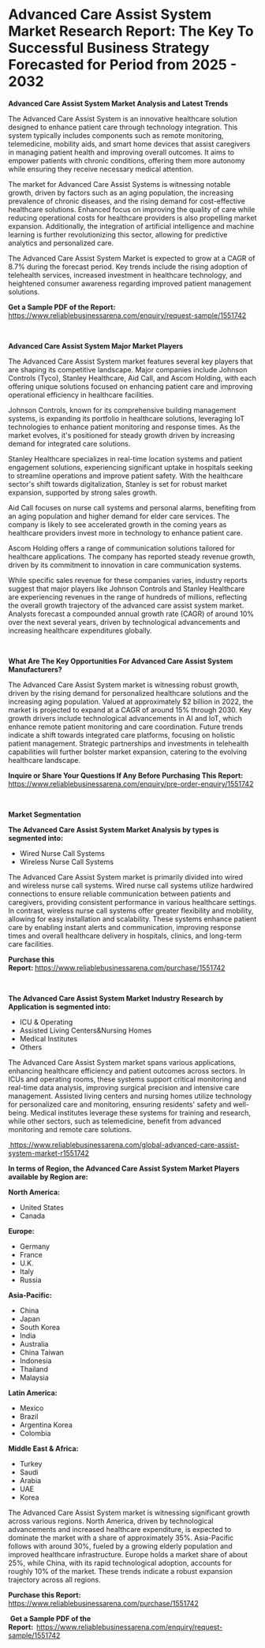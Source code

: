 <p><h1>Advanced Care Assist System Market Research Report: The Key To Successful Business Strategy Forecasted for Period from 2025 - 2032</h1></p><p><strong>Advanced Care Assist System Market Analysis and Latest Trends</strong></p>
<p><p>The Advanced Care Assist System is an innovative healthcare solution designed to enhance patient care through technology integration. This system typically includes components such as remote monitoring, telemedicine, mobility aids, and smart home devices that assist caregivers in managing patient health and improving overall outcomes. It aims to empower patients with chronic conditions, offering them more autonomy while ensuring they receive necessary medical attention.</p><p>The market for Advanced Care Assist Systems is witnessing notable growth, driven by factors such as an aging population, the increasing prevalence of chronic diseases, and the rising demand for cost-effective healthcare solutions. Enhanced focus on improving the quality of care while reducing operational costs for healthcare providers is also propelling market expansion. Additionally, the integration of artificial intelligence and machine learning is further revolutionizing this sector, allowing for predictive analytics and personalized care.</p><p>The Advanced Care Assist System Market is expected to grow at a CAGR of 8.7% during the forecast period. Key trends include the rising adoption of telehealth services, increased investment in healthcare technology, and heightened consumer awareness regarding improved patient management solutions.</p></p>
<p><strong>Get a Sample PDF of the Report:&nbsp;</strong> <a href="https://www.reliablebusinessarena.com/enquiry/request-sample/1551742?utm_campaign=3062&utm_medium=2&utm_source=Github&utm_content=ia&utm_term=14042025&utm_id=advanced-care-assist-system">https://www.reliablebusinessarena.com/enquiry/request-sample/1551742</a></p>
<p>&nbsp;</p>
<p><strong>Advanced Care Assist System Major Market Players</strong></p>
<p><p>The Advanced Care Assist System market features several key players that are shaping its competitive landscape. Major companies include Johnson Controls (Tyco), Stanley Healthcare, Aid Call, and Ascom Holding, with each offering unique solutions focused on enhancing patient care and improving operational efficiency in healthcare facilities.</p><p>Johnson Controls, known for its comprehensive building management systems, is expanding its portfolio in healthcare solutions, leveraging IoT technologies to enhance patient monitoring and response times. As the market evolves, it's positioned for steady growth driven by increasing demand for integrated care solutions.</p><p>Stanley Healthcare specializes in real-time location systems and patient engagement solutions, experiencing significant uptake in hospitals seeking to streamline operations and improve patient safety. With the healthcare sector's shift towards digitalization, Stanley is set for robust market expansion, supported by strong sales growth.</p><p>Aid Call focuses on nurse call systems and personal alarms, benefiting from an aging population and higher demand for elder care services. The company is likely to see accelerated growth in the coming years as healthcare providers invest more in technology to enhance patient care.</p><p>Ascom Holding offers a range of communication solutions tailored for healthcare applications. The company has reported steady revenue growth, driven by its commitment to innovation in care communication systems.</p><p>While specific sales revenue for these companies varies, industry reports suggest that major players like Johnson Controls and Stanley Healthcare are experiencing revenues in the range of hundreds of millions, reflecting the overall growth trajectory of the advanced care assist system market. Analysts forecast a compounded annual growth rate (CAGR) of around 10% over the next several years, driven by technological advancements and increasing healthcare expenditures globally.</p></p>
<p>&nbsp;</p>
<p><strong>What Are The Key Opportunities For Advanced Care Assist System Manufacturers?</strong></p>
<p><p>The Advanced Care Assist System market is witnessing robust growth, driven by the rising demand for personalized healthcare solutions and the increasing aging population. Valued at approximately $2 billion in 2022, the market is projected to expand at a CAGR of around 15% through 2030. Key growth drivers include technological advancements in AI and IoT, which enhance remote patient monitoring and care coordination. Future trends indicate a shift towards integrated care platforms, focusing on holistic patient management. Strategic partnerships and investments in telehealth capabilities will further bolster market expansion, catering to the evolving healthcare landscape.</p></p>
<p><strong>Inquire or Share Your Questions If Any Before Purchasing This Report:</strong> <a href="https://www.reliablebusinessarena.com/enquiry/pre-order-enquiry/1551742?utm_campaign=3062&utm_medium=2&utm_source=Github&utm_content=ia&utm_term=14042025&utm_id=advanced-care-assist-system">https://www.reliablebusinessarena.com/enquiry/pre-order-enquiry/1551742</a></p>
<p>&nbsp;</p>
<p><strong>Market Segmentation</strong></p>
<p><strong>The Advanced Care Assist System Market Analysis by types is segmented into:</strong></p>
<p><ul><li>Wired Nurse Call Systems</li><li>Wireless Nurse Call Systems</li></ul></p>
<p><p>The Advanced Care Assist System market is primarily divided into wired and wireless nurse call systems. Wired nurse call systems utilize hardwired connections to ensure reliable communication between patients and caregivers, providing consistent performance in various healthcare settings. In contrast, wireless nurse call systems offer greater flexibility and mobility, allowing for easy installation and scalability. These systems enhance patient care by enabling instant alerts and communication, improving response times and overall healthcare delivery in hospitals, clinics, and long-term care facilities.</p></p>
<p><strong>Purchase this Report:&nbsp;</strong><a href="https://www.reliablebusinessarena.com/purchase/1551742?utm_campaign=3062&utm_medium=2&utm_source=Github&utm_content=ia&utm_term=14042025&utm_id=advanced-care-assist-system">https://www.reliablebusinessarena.com/purchase/1551742</a></p>
<p>&nbsp;</p>
<p><strong>The Advanced Care Assist System Market Industry Research by Application is segmented into:</strong></p>
<p><ul><li>ICU & Operating</li><li>Assisted Living Centers&Nursing Homes</li><li>Medical Institutes</li><li>Others</li></ul></p>
<p><p>The Advanced Care Assist System market spans various applications, enhancing healthcare efficiency and patient outcomes across sectors. In ICUs and operating rooms, these systems support critical monitoring and real-time data analysis, improving surgical precision and intensive care management. Assisted living centers and nursing homes utilize technology for personalized care and monitoring, ensuring residents' safety and well-being. Medical institutes leverage these systems for training and research, while other sectors, such as telemedicine, benefit from advanced monitoring and remote care solutions.</p></p>
<p><a href="https://www.reliablebusinessarena.com/global-advanced-care-assist-system-market-r1551742?utm_campaign=3062&utm_medium=2&utm_source=Github&utm_content=ia&utm_term=14042025&utm_id=advanced-care-assist-system">&nbsp;https://www.reliablebusinessarena.com/global-advanced-care-assist-system-market-r1551742</a></p>
<p><strong>In terms of Region, the Advanced Care Assist System Market Players available by Region are:</strong></p>
<p>
    <p> <strong> North America: </strong>
        <ul>
            <li>United States</li>
            <li>Canada</li>
        </ul>
        </p> 
    <p> <strong> Europe: </strong>
        <ul>
            <li>Germany</li>
            <li>France</li>
            <li>U.K.</li>
            <li>Italy</li>
            <li>Russia</li>
        </ul>
        </p> 
    <p> <strong> Asia-Pacific: </strong>
        <ul>
            <li>China</li>
            <li>Japan</li>
            <li>South Korea</li>
            <li>India</li>
            <li>Australia</li>
            <li>China Taiwan</li>
            <li>Indonesia</li>
            <li>Thailand</li>
            <li>Malaysia</li>
        </ul>
        </p> 
    <p> <strong> Latin America: </strong>
        <ul>
            <li>Mexico</li>
            <li>Brazil</li>
            <li>Argentina Korea</li>
            <li>Colombia</li>
        </ul>
        </p> 
    <p> <strong> Middle East & Africa: </strong>
        <ul>
            <li>Turkey</li>
            <li>Saudi</li>
            <li>Arabia</li>
            <li>UAE</li>
            <li>Korea</li>
        </ul>
    </p>
    </p>
<p><p>The Advanced Care Assist System market is witnessing significant growth across various regions. North America, driven by technological advancements and increased healthcare expenditure, is expected to dominate the market with a share of approximately 35%. Asia-Pacific follows with around 30%, fueled by a growing elderly population and improved healthcare infrastructure. Europe holds a market share of about 25%, while China, with its rapid technological adoption, accounts for roughly 10% of the market. These trends indicate a robust expansion trajectory across all regions.</p></p>
<p><strong>Purchase this Report: </strong><a href="https://www.reliablebusinessarena.com/purchase/1551742?utm_campaign=3062&utm_medium=2&utm_source=Github&utm_content=ia&utm_term=14042025&utm_id=advanced-care-assist-system">https://www.reliablebusinessarena.com/purchase/1551742</a></p>
<p>&nbsp;<strong>Get a Sample PDF of the Report:&nbsp;&nbsp;</strong><a href="https://www.reliablebusinessarena.com/enquiry/request-sample/1551742?utm_campaign=3062&utm_medium=2&utm_source=Github&utm_content=ia&utm_term=14042025&utm_id=advanced-care-assist-system">https://www.reliablebusinessarena.com/enquiry/request-sample/1551742</a></p>
<p><strong></strong></p>
<p><p></p><p></p><p></p></p>
